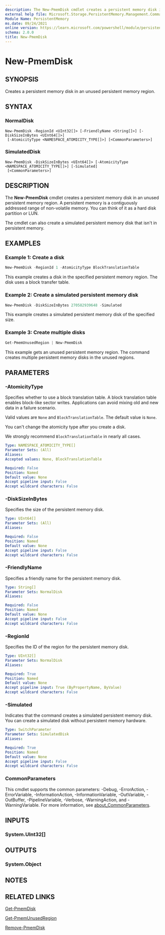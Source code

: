 ```yaml
---
description: The New-PmemDisk cmdlet creates a persistent memory disk in an unused persistent memory region or a simulated persistent memory disk.
external help file: Microsoft.Storage.PersistentMemory.Management.Commands.dll-Help.xml
Module Name: PersistentMemory
ms.date: 09/24/2021
online version: https://learn.microsoft.com/powershell/module/persistentmemory/new-pmemdisk?view=windowsserver2025-ps&wt.mc_id=ps-gethelp
schema: 2.0.0
title: New-PmemDisk
---
```


# New-PmemDisk

## SYNOPSIS
Creates a persistent memory disk in an unused persistent memory region.

## SYNTAX

### NormalDisk
```
New-PmemDisk -RegionId <UInt32[]> [-FriendlyName <String[]>] [-DiskSizeInBytes <UInt64[]>]
 [-AtomicityType <NAMESPACE_ATOMICITY_TYPE[]>] [<CommonParameters>]
```

### SimulatedDisk
```
New-PmemDisk -DiskSizeInBytes <UInt64[]> [-AtomicityType <NAMESPACE_ATOMICITY_TYPE[]>] [-Simulated]
 [<CommonParameters>]
```

## DESCRIPTION
The **New-PmemDisk** cmdlet creates a persistent memory disk in an unused persistent memory region.
A persistent memory is a contiguously addressed range of non-volatile memory.
You can think of it as a hard disk partition or LUN.

The cmdlet can also create a simulated persistent memory disk that isn't in persistent memory.

## EXAMPLES

### Example 1: Create a disk
```powershell
New-PmemDisk -RegionId 1 -AtomicityType BlockTranslationTable
```

This example creates a disk in the specified persistent memory region.
The disk uses a block transfer table.

### Example 2: Create a simulated persistent memory disk
```powershell
New-PmemDisk -DiskSizeInBytes 270582939648 -Simulated
```

This example creates a simulated persistent memory disk of the specified size.

### Example 3: Create multiple disks
```powershell
Get-PmemUnusedRegion | New-PmemDisk
```

This example gets an unused persistent memory region.
The command creates multiple persistent memory disks in the unused regions.

## PARAMETERS

### -AtomicityType
Specifies whether to use a block translation table.
A block translation table enables block-like sector writes.
Applications can avoid mixing old and new data in a failure scenario.

Valid values are `None` and `BlockTranslationTable`. The default value is `None`.

You can't change the atomicity type after you create a disk.

We strongly recommend `BlockTranslationTable` in nearly all cases.

```yaml
Type: NAMESPACE_ATOMICITY_TYPE[]
Parameter Sets: (All)
Aliases:
Accepted values: None, BlockTranslationTable

Required: False
Position: Named
Default value: None
Accept pipeline input: False
Accept wildcard characters: False
```

### -DiskSizeInBytes
Specifies the size of the persistent memory disk.

```yaml
Type: UInt64[]
Parameter Sets: (All)
Aliases:

Required: False
Position: Named
Default value: None
Accept pipeline input: False
Accept wildcard characters: False
```

### -FriendlyName
Specifies a friendly name for the persistent memory disk.

```yaml
Type: String[]
Parameter Sets: NormalDisk
Aliases:

Required: False
Position: Named
Default value: None
Accept pipeline input: False
Accept wildcard characters: False
```

### -RegionId
Specifies the ID of the region for the persistent memory disk.

```yaml
Type: UInt32[]
Parameter Sets: NormalDisk
Aliases:

Required: True
Position: Named
Default value: None
Accept pipeline input: True (ByPropertyName, ByValue)
Accept wildcard characters: False
```

### -Simulated
Indicates that the command creates a simulated persistent memory disk.
You can create a simulated disk without persistent memory hardware.

```yaml
Type: SwitchParameter
Parameter Sets: SimulatedDisk
Aliases:

Required: True
Position: Named
Default value: None
Accept pipeline input: False
Accept wildcard characters: False
```

### CommonParameters
This cmdlet supports the common parameters: -Debug, -ErrorAction, -ErrorVariable, -InformationAction, -InformationVariable, -OutVariable, -OutBuffer, -PipelineVariable, -Verbose, -WarningAction, and -WarningVariable. For more information, see [about_CommonParameters](https://go.microsoft.com/fwlink/?LinkID=113216).

## INPUTS

### System.UInt32[]

## OUTPUTS

### System.Object

## NOTES

## RELATED LINKS

[Get-PmemDisk](Get-PmemDisk.md)

[Get-PmemUnusedRegion](Get-PmemUnusedRegion.md)

[Remove-PmemDisk](Remove-PmemDisk.md)
